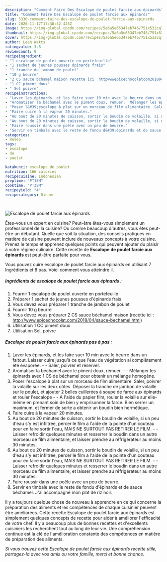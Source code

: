 ```yaml
---
description: "Comment Faire Des Escalope de poulet farcie aux épinards"
title: "Comment Faire Des Escalope de poulet farcie aux épinards"
slug: 5330-comment-faire-des-escalope-de-poulet-farcie-aux-epinards
date: 2020-11-17T17:38:52.445Z
image: https://img-global.cpcdn.com/recipes/5a6a5e65347eb746/751x532cq70/escalope-de-poulet-farcie-aux-epinards-photo-principale-de-la-recette.jpg
thumbnail: https://img-global.cpcdn.com/recipes/5a6a5e65347eb746/751x532cq70/escalope-de-poulet-farcie-aux-epinards-photo-principale-de-la-recette.jpg
cover: https://img-global.cpcdn.com/recipes/5a6a5e65347eb746/751x532cq70/escalope-de-poulet-farcie-aux-epinards-photo-principale-de-la-recette.jpg
author: Leah Watts
ratingvalue: 3.8
reviewcount: 9
recipeingredient:
- "1 escalope de poulet ouverte en portefeuille"
- "1 sachet de jeunes pousses dpinards frais"
- "1 tranche de jambon de poulet"
- "10 g beurre"
- "2 CS sauce bchamel maison recette ici  httpwwwepicechocolatcom201804saucebechamelhtml"
- "1 CC piment doux"
- " Sel poivre"
recipeinstructions:
- "Laver les épinards, et les faire suer 10 min avec le beurre dans un faitout. Laisser cuire jusqu&#39;à ce que l&#39;eau de végétation ai complètement été évaporée.  Saler, poivrer et réserver."
- "Aromatiser la béchamel avec le piment doux, remuer.  Mélanger les épinards avec 1 CS de béchamel pour obtenir un mélange homogène."
- "Poser l&#39;escalope à plat sur un morceau de film alimentaire. Saler, poivrer la volaille sur les deux côtes. Déposer la tranche de jambon de volaille sur le poulet, et ajouter 2 belles cuillerées à soupe de farce aux épinards et rouler l&#39;escalope  A l&#39;aide du papier film, rouler la volaille sur elle-même en prenant soin de bien y emprisonner la farce. Bien serrer un maximum, et fermer de sorte a obtenir un boudin bien hermétique."
- "Faire cuire à la vapeur 20 minutes."
- "Au bout de 20 minutes de cuisson, sortir le boudin de volaille, si un peu d&#39;eau s&#39;y est infiltrée, percer le film a l&#39;aide de la pointe d&#39;un couteau pour en faire sortir l&#39;eau, MAIS NE SURTOUT PAS RETIRER LE FILM.  Laisser refroidir quelques minutes et resserrer le boudin dans un autre morceau de film alimentaire, et laisser prendre au réfrigérateur au moins 30 minutes."
- "Au bout de 20 minutes de cuisson, sortir le boudin de volaille, si un peu d&#39;eau s&#39;y est infiltrée, percer le film a l&#39;aide de la pointe d&#39;un couteau pour en faire sortir l&#39;eau, MAIS NE SURTOUT PAS RETIRER LE FILM.  Laisser refroidir quelques minutes et resserrer le boudin dans un autre morceau de film alimentaire, et laisser prendre au réfrigérateur au moins 30 minutes."
- "Faire roussir dans une poêle avec un peu de beurre."
- "Servir en timbale avec le reste de fondu d&#39;épinards et de sauce béchamel. J&#39;ai accompagné mon plat de riz noir."
categories:
- Resep
tags:
- escalope
- de
- poulet

katakunci: escalope de poulet 
nutrition: 166 calories
recipecuisine: Indonesian
preptime: "PT15M"
cooktime: "PT38M"
recipeyield: "4"
recipecategory: Dinner

---
```



![Escalope de poulet farcie aux épinards](https://img-global.cpcdn.com/recipes/5a6a5e65347eb746/751x532cq70/escalope-de-poulet-farcie-aux-epinards-photo-principale-de-la-recette.jpg)

Êtes-vous un expert en cuisine? Peut-être êtes-vous simplement un professionnel de la cuisine? Ou comme beaucoup d'autres, vous êtes peut-être un débutant. Quelle que soit la situation, des conseils pratiques en matière de cuisine peuvent inclure de nouveaux concepts à votre cuisine. Prenez le temps et apprenez quelques points qui peuvent ajouter du plaisir à votre régime culinaire. Cette recette de <strong> Escalope de poulet farcie aux épinards </strong> est peut-être parfaite pour vous.

<!--inarticleads1-->

Vous pouvez cuire escalope de poulet farcie aux épinards en utilisant 7 Ingrédients et 8 pas. Voici comment vous atteindre il.

##### Ingrédients de escalope de poulet farcie aux épinards :

1. Fournir 1 escalope de poulet ouverte en portefeuille
1. Préparer 1 sachet de jeunes pousses d&#39;épinards frais
1. Vous devez vous préparer 1 tranche de jambon de poulet
1. Fournir 10 g beurre
1. Vous devez vous préparer 2 CS sauce béchamel maison (recette ici : http://www.epicechocolat.com/2018/04/sauce-bechamel.html)
1. Utilisation 1 CC piment doux
1. Utilisation  Sel, poivre




<!--inarticleads2-->

##### Escalope de poulet farcie aux épinards pas à pas :

1. Laver les épinards, et les faire suer 10 min avec le beurre dans un faitout. Laisser cuire jusqu&#39;à ce que l&#39;eau de végétation ai complètement été évaporée. -  - Saler, poivrer et réserver.
1. Aromatiser la béchamel avec le piment doux, remuer. -  - Mélanger les épinards avec 1 CS de béchamel pour obtenir un mélange homogène.
1. Poser l&#39;escalope à plat sur un morceau de film alimentaire. Saler, poivrer la volaille sur les deux côtes. Déposer la tranche de jambon de volaille sur le poulet, et ajouter 2 belles cuillerées à soupe de farce aux épinards et rouler l&#39;escalope -  - A l&#39;aide du papier film, rouler la volaille sur elle-même en prenant soin de bien y emprisonner la farce. Bien serrer un maximum, et fermer de sorte a obtenir un boudin bien hermétique.
1. Faire cuire à la vapeur 20 minutes.
1. Au bout de 20 minutes de cuisson, sortir le boudin de volaille, si un peu d&#39;eau s&#39;y est infiltrée, percer le film a l&#39;aide de la pointe d&#39;un couteau pour en faire sortir l&#39;eau, MAIS NE SURTOUT PAS RETIRER LE FILM. -  - Laisser refroidir quelques minutes et resserrer le boudin dans un autre morceau de film alimentaire, et laisser prendre au réfrigérateur au moins 30 minutes.
1. Au bout de 20 minutes de cuisson, sortir le boudin de volaille, si un peu d&#39;eau s&#39;y est infiltrée, percer le film a l&#39;aide de la pointe d&#39;un couteau pour en faire sortir l&#39;eau, MAIS NE SURTOUT PAS RETIRER LE FILM. -  - Laisser refroidir quelques minutes et resserrer le boudin dans un autre morceau de film alimentaire, et laisser prendre au réfrigérateur au moins 30 minutes.
1. Faire roussir dans une poêle avec un peu de beurre.
1. Servir en timbale avec le reste de fondu d&#39;épinards et de sauce béchamel. J&#39;ai accompagné mon plat de riz noir.




<!--inarticleads1-->

<p>
Il y a toujours quelque chose de nouveau à apprendre en ce qui concerne la préparation des aliments et les compétences de chaque cuisinier peuvent être améliorées. Cette recette Escalope de poulet farcie aux épinards est simplement quelques concepts de recette pour aider à améliorer l'efficacité de votre chef. Il y a beaucoup plus de bonnes recettes et d'excellents cuisiniers les recherchent tout au long de leur vie. Une compréhension continue est la clé de l'amélioration constante des compétences en matière de préparation des aliments.
</p>

<p>
<i>Si vous trouvez cette Escalope de poulet farcie aux épinards recette utile, partagez-la avec vos amis ou votre famille, merci et bonne chance.</i>
</p>
